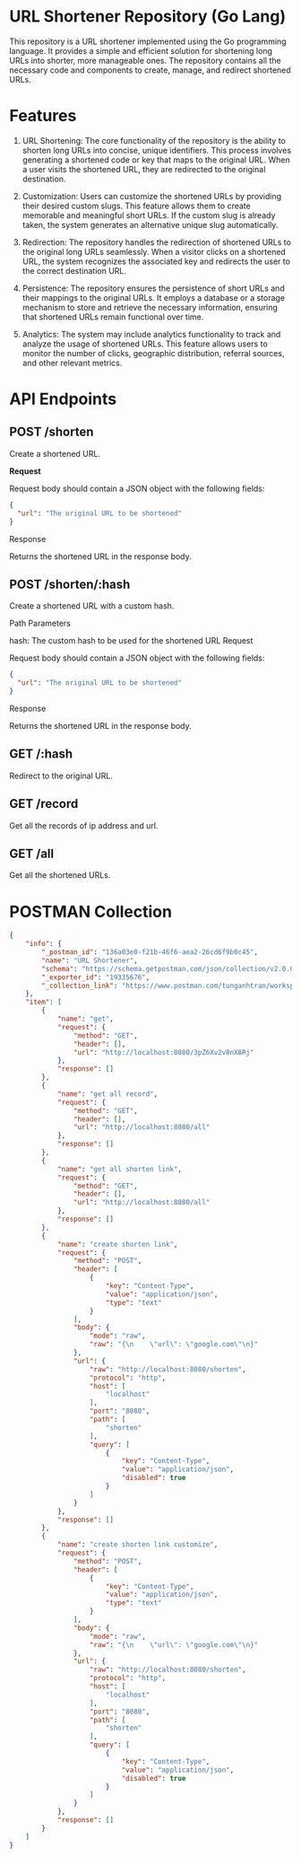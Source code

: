 # URL Shortener Repository (Go Lang)
This repository is a URL shortener implemented using the Go programming language. It provides a simple and efficient solution for shortening long URLs into shorter, more manageable ones. The repository contains all the necessary code and components to create, manage, and redirect shortened URLs.

# Features
1. URL Shortening: The core functionality of the repository is the ability to shorten long URLs into concise, unique identifiers. This process involves generating a shortened code or key that maps to the original URL. When a user visits the shortened URL, they are redirected to the original destination.

2. Customization: Users can customize the shortened URLs by providing their desired custom slugs. This feature allows them to create memorable and meaningful short URLs. If the custom slug is already taken, the system generates an alternative unique slug automatically.

3. Redirection: The repository handles the redirection of shortened URLs to the original long URLs seamlessly. When a visitor clicks on a shortened URL, the system recognizes the associated key and redirects the user to the correct destination URL.

4. Persistence: The repository ensures the persistence of short URLs and their mappings to the original URLs. It employs a database or a storage mechanism to store and retrieve the necessary information, ensuring that shortened URLs remain functional over time.

5. Analytics: The system may include analytics functionality to track and analyze the usage of shortened URLs. This feature allows users to monitor the number of clicks, geographic distribution, referral sources, and other relevant metrics.

# API Endpoints

## POST /shorten

Create a shortened URL.

**Request**

Request body should contain a JSON object with the following fields:

```json
{
  "url": "The original URL to be shortened"
}
```
Response

Returns the shortened URL in the response body.

## POST /shorten/:hash
Create a shortened URL with a custom hash.

Path Parameters

hash: The custom hash to be used for the shortened URL
Request

Request body should contain a JSON object with the following fields:

```json
{
  "url": "The original URL to be shortened"
}
```

Response

Returns the shortened URL in the response body.

## GET /:hash

Redirect to the original URL.


## GET /record

Get all the records of ip address and url.

## GET /all

Get all the shortened URLs.

# POSTMAN Collection

```json
{
	"info": {
		"_postman_id": "136a03e0-f21b-46f6-aea2-26cd6f9b0c45",
		"name": "URL Shortener",
		"schema": "https://schema.getpostman.com/json/collection/v2.0.0/collection.json",
		"_exporter_id": "19335676",
		"_collection_link": "https://www.postman.com/tunganhtran/workspace/hr-system/collection/19335676-136a03e0-f21b-46f6-aea2-26cd6f9b0c45?action=share&creator=19335676&source=collection_link"
	},
	"item": [
		{
			"name": "get",
			"request": {
				"method": "GET",
				"header": [],
				"url": "http://localhost:8080/3pZ6Xv2v8nX8Rj"
			},
			"response": []
		},
		{
			"name": "get all record",
			"request": {
				"method": "GET",
				"header": [],
				"url": "http://localhost:8080/all"
			},
			"response": []
		},
		{
			"name": "get all shorten link",
			"request": {
				"method": "GET",
				"header": [],
				"url": "http://localhost:8080/all"
			},
			"response": []
		},
		{
			"name": "create shorten link",
			"request": {
				"method": "POST",
				"header": [
					{
						"key": "Content-Type",
						"value": "application/json",
						"type": "text"
					}
				],
				"body": {
					"mode": "raw",
					"raw": "{\n    \"url\": \"google.com\"\n}"
				},
				"url": {
					"raw": "http://localhost:8080/shorten",
					"protocol": "http",
					"host": [
						"localhost"
					],
					"port": "8080",
					"path": [
						"shorten"
					],
					"query": [
						{
							"key": "Content-Type",
							"value": "application/json",
							"disabled": true
						}
					]
				}
			},
			"response": []
		},
		{
			"name": "create shorten link customize",
			"request": {
				"method": "POST",
				"header": [
					{
						"key": "Content-Type",
						"value": "application/json",
						"type": "text"
					}
				],
				"body": {
					"mode": "raw",
					"raw": "{\n    \"url\": \"google.com\"\n}"
				},
				"url": {
					"raw": "http://localhost:8080/shorten",
					"protocol": "http",
					"host": [
						"localhost"
					],
					"port": "8080",
					"path": [
						"shorten"
					],
					"query": [
						{
							"key": "Content-Type",
							"value": "application/json",
							"disabled": true
						}
					]
				}
			},
			"response": []
		}
	]
}
```
